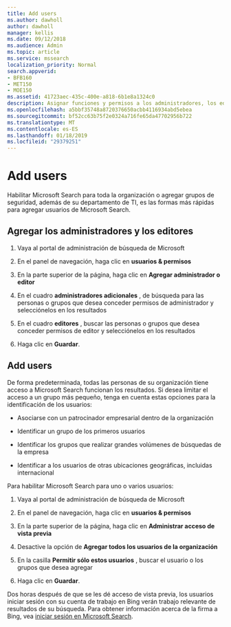 ```yaml
---
title: Add users
ms.author: dawholl
author: dawholl
manager: kellis
ms.date: 09/12/2018
ms.audience: Admin
ms.topic: article
ms.service: mssearch
localization_priority: Normal
search.appverid:
- BFB160
- MET150
- MOE150
ms.assetid: 41723aec-435c-400e-a818-6b1e8a1324c0
description: Asignar funciones y permisos a los administradores, los editores y los usuarios en el portal de administración de búsqueda de Microsoft
ms.openlocfilehash: a5bbf35748a8720376650acbb4116934abd5ebea
ms.sourcegitcommit: bf52cc63b75f2e0324a716fe65da47702956b722
ms.translationtype: MT
ms.contentlocale: es-ES
ms.lasthandoff: 01/18/2019
ms.locfileid: "29379251"
---
```

# <a name="add-users"></a>Add users

Habilitar Microsoft Search para toda la organización o agregar grupos de seguridad, además de su departamento de TI, es las formas más rápidas para agregar usuarios de Microsoft Search.
  
## <a name="add-admins-and-editors"></a>Agregar los administradores y los editores

1. Vaya al portal de administración de búsqueda de Microsoft
    
2. En el panel de navegación, haga clic en **usuarios &amp; permisos**
    
3. En la parte superior de la página, haga clic en **Agregar administrador o editor**
    
4. En el cuadro **administradores adicionales** , de búsqueda para las personas o grupos que desea conceder permisos de administrador y selecciónelos en los resultados 
    
5. En el cuadro **editores** , buscar las personas o grupos que desea conceder permisos de editor y selecciónelos en los resultados 
    
6. Haga clic en **Guardar**.
    
## <a name="add-users"></a>Add users

De forma predeterminada, todas las personas de su organización tiene acceso a Microsoft Search funcionan los resultados. Si desea limitar el acceso a un grupo más pequeño, tenga en cuenta estas opciones para la identificación de los usuarios:
  
- Asociarse con un patrocinador empresarial dentro de la organización
    
- Identificar un grupo de los primeros usuarios
    
- Identificar los grupos que realizar grandes volúmenes de búsquedas de la empresa
    
- Identificar a los usuarios de otras ubicaciones geográficas, incluidas internacional
    
Para habilitar Microsoft Search para uno o varios usuarios:
  
1. Vaya al portal de administración de búsqueda de Microsoft
    
2. En el panel de navegación, haga clic en **usuarios &amp; permisos**
    
3. En la parte superior de la página, haga clic en **Administrar acceso de vista previa**
    
4. Desactive la opción de **Agregar todos los usuarios de la organización** 
    
5. En la casilla **Permitir sólo estos usuarios** , buscar el usuario o los grupos que desea agregar 
    
6. Haga clic en **Guardar**.
    
Dos horas después de que se les dé acceso de vista previa, los usuarios iniciar sesión con su cuenta de trabajo en Bing verán trabajo relevante de resultados de su búsqueda. Para obtener información acerca de la firma a Bing, vea [iniciar sesión en Microsoft Search](use/sign-in.md).
